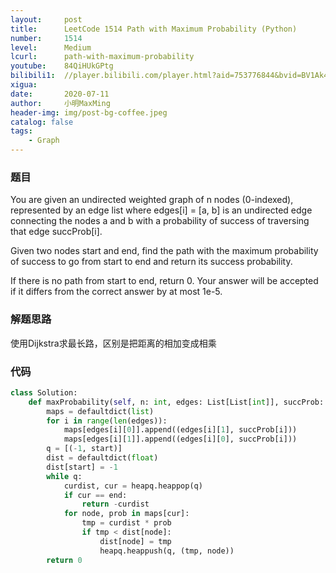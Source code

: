 ```yaml
---
layout:     post
title:      LeetCode 1514 Path with Maximum Probability (Python)
number:     1514
level:      Medium
lcurl:      path-with-maximum-probability
youtube:    84QiHUkGPtg
bilibili1:  //player.bilibili.com/player.html?aid=753776844&bvid=BV1Ak4y1B7yR&cid=211627490&page=1
xigua:      
date:       2020-07-11
author:     小明MaxMing
header-img: img/post-bg-coffee.jpeg
catalog: false
tags:
    - Graph
---
```


### 题目

You are given an undirected weighted graph of n nodes (0-indexed), represented by an edge list where edges[i] = [a, b] is an undirected edge connecting the nodes a and b with a probability of success of traversing that edge succProb[i].

Given two nodes start and end, find the path with the maximum probability of success to go from start to end and return its success probability.

If there is no path from start to end, return 0. Your answer will be accepted if it differs from the correct answer by at most 1e-5.

### 解题思路

使用Dijkstra求最长路，区别是把距离的相加变成相乘

### 代码
```python
class Solution:
    def maxProbability(self, n: int, edges: List[List[int]], succProb: List[float], start: int, end: int) -> float:
        maps = defaultdict(list)
        for i in range(len(edges)):
            maps[edges[i][0]].append((edges[i][1], succProb[i]))
            maps[edges[i][1]].append((edges[i][0], succProb[i]))
        q = [(-1, start)]
        dist = defaultdict(float)
        dist[start] = -1
        while q:
            curdist, cur = heapq.heappop(q)
            if cur == end:
                return -curdist
            for node, prob in maps[cur]:
                tmp = curdist * prob
                if tmp < dist[node]:
                    dist[node] = tmp
                    heapq.heappush(q, (tmp, node))
        return 0
```
